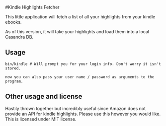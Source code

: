 #Kindle Highlights Fetcher

This little application will fetch a list of all your highlights from your kindle ebooks. 

As of this version, it will take your highlights and load them into a local Casandra DB.


## Usage

    bin/kindle # Will prompt you for your login info. Don't worry it isn't stored.

    now you can also pass your user name / password as arguments to the program.
    
## Other usage and license

Hastily thrown together but incredibly useful since Amazon does not provide an API for kindle highlights. Please use this however you would like. This is licensed under MIT license.


